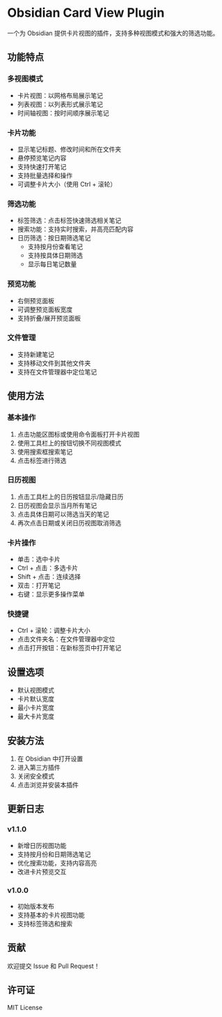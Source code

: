 # Obsidian Card View Plugin

一个为 Obsidian 提供卡片视图的插件，支持多种视图模式和强大的筛选功能。

## 功能特点

### 多视图模式
- 卡片视图：以网格布局展示笔记
- 列表视图：以列表形式展示笔记
- 时间轴视图：按时间顺序展示笔记

### 卡片功能
- 显示笔记标题、修改时间和所在文件夹
- 悬停预览笔记内容
- 支持快速打开笔记
- 支持批量选择和操作
- 可调整卡片大小（使用 Ctrl + 滚轮）

### 筛选功能
- 标签筛选：点击标签快速筛选相关笔记
- 搜索功能：支持实时搜索，并高亮匹配内容
- 日历筛选：按日期筛选笔记
  - 支持按月份查看笔记
  - 支持按具体日期筛选
  - 显示每日笔记数量

### 预览功能
- 右侧预览面板
- 可调整预览面板宽度
- 支持折叠/展开预览面板

### 文件管理
- 支持新建笔记
- 支持移动文件到其他文件夹
- 支持在文件管理器中定位笔记

## 使用方法

### 基本操作
1. 点击功能区图标或使用命令面板打开卡片视图
2. 使用工具栏上的按钮切换不同视图模式
3. 使用搜索框搜索笔记
4. 点击标签进行筛选

### 日历视图
1. 点击工具栏上的日历按钮显示/隐藏日历
2. 日历视图会显示当月所有笔记
3. 点击具体日期可以筛选当天的笔记
4. 再次点击日期或关闭日历视图取消筛选

### 卡片操作
- 单击：选中卡片
- Ctrl + 点击：多选卡片
- Shift + 点击：连续选择
- 双击：打开笔记
- 右键：显示更多操作菜单

### 快捷键
- Ctrl + 滚轮：调整卡片大小
- 点击文件夹名：在文件管理器中定位
- 点击打开按钮：在新标签页中打开笔记

## 设置选项
- 默认视图模式
- 卡片默认宽度
- 最小卡片宽度
- 最大卡片宽度

## 安装方法

1. 在 Obsidian 中打开设置
2. 进入第三方插件
3. 关闭安全模式
4. 点击浏览并安装本插件

## 更新日志

### v1.1.0
- 新增日历视图功能
- 支持按月份和日期筛选笔记
- 优化搜索功能，支持内容高亮
- 改进卡片预览交互

### v1.0.0
- 初始版本发布
- 支持基本的卡片视图功能
- 支持标签筛选和搜索

## 贡献

欢迎提交 Issue 和 Pull Request！

## 许可证

MIT License